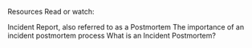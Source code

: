 Resources
Read or watch:

Incident Report, also referred to as a Postmortem
The importance of an incident postmortem process
What is an Incident Postmortem?

